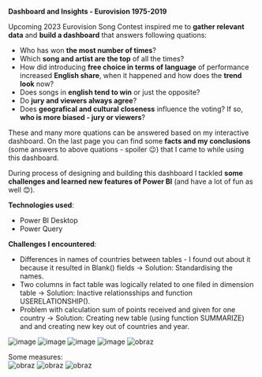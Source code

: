 **Dashboard and Insights - Eurovision 1975-2019**

Upcoming 2023 Eurovision Song Contest inspired me to **gather relevant data** and **build a dashboard** that answers following quations: 
* Who has won **the most number of times**?
* Which **song and artist are the top** of all the times?
* How did introducing **free choice in terms of language** of performance increased **English share**, when it happened and how does the **trend look** now?
* Does songs in **english tend to win** or just the opposite? 
* Do **jury and viewers always agree**?
* Does **geografical and cultural closeness** influence the voting? If so, **who is more biased - jury or viewers**? 

These and many more quations can be answered based on my interactive dashboard. On the last page you can find some **facts and my conclusions** (some answers to above quations - spoiler 😉) that I came to while using this dashboard.

During process of designing and building this dashboard I tackled **some challenges and learned new features of Power BI** (and have a lot of fun as well 😊). 

**Technologies used**:
* Power BI Desktop
* Power Query

**Challenges I encountered**:
* Differences in names of countries between tables - I found out about it because it resulted in Blank() fields -> Solution: Standardising the names.
* Two columns in fact table was logically related to one filed in dimension table -> Solution:  Inactive relationsships and function USERELATIONSHIP().
* Problem with calculation sum of points received and given for one country -> Solution: Creating new table (using function SUMMARIZE) and and creating new key out of countries and year.


![image](https://user-images.githubusercontent.com/102869680/224977119-d7c8a5a1-7d5c-461f-85f5-97dda7b7ed61.png)
![image](https://user-images.githubusercontent.com/102869680/224977203-7ada0349-23f8-4e0d-87fe-7d612b5bb0c3.png)
![image](https://user-images.githubusercontent.com/102869680/224977275-6a9158aa-4cf4-4455-968a-f9ab302d42c3.png)
![image](https://user-images.githubusercontent.com/102869680/224977344-df49ef1a-1c88-4098-8419-def23e1ff2d6.png)
![obraz](https://user-images.githubusercontent.com/102869680/232253786-836c75f4-d394-4841-80c2-0b7c58837a5a.png)

Some measures:
<br />
![obraz](https://user-images.githubusercontent.com/102869680/232253844-4d851642-8678-451e-98f8-c145cb9aab9a.png)
![obraz](https://user-images.githubusercontent.com/102869680/232253855-74a32229-6076-4f45-b6e9-bd29b8e33b59.png)
![obraz](https://user-images.githubusercontent.com/102869680/232253869-487229f2-a635-4060-bae8-9a8a71e94d0f.png)
